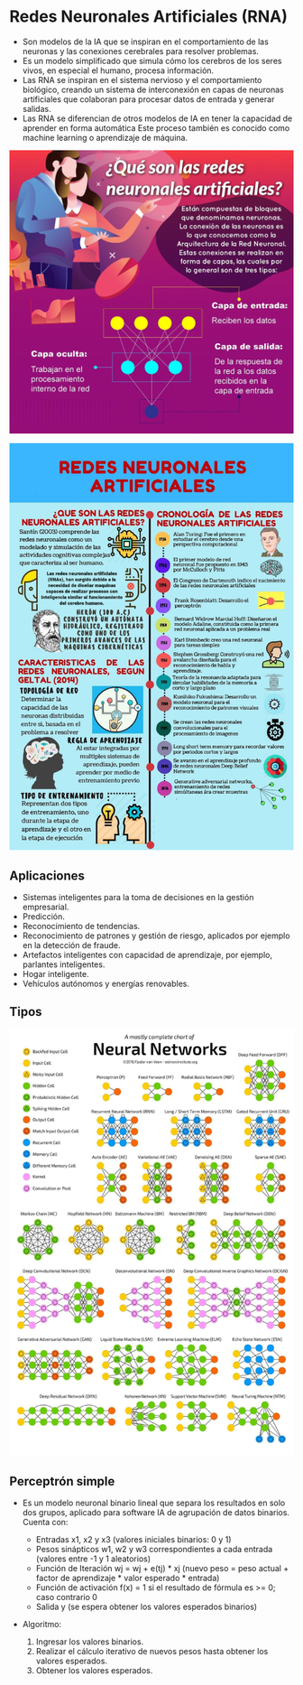 # Redes Neuronales Artificiales (RNA)

* Son modelos de la IA que se inspiran en el comportamiento de las neuronas y las conexiones cerebrales para resolver problemas.
* Es un modelo simplificado que simula cómo los cerebros de los seres vivos, en especial el humano, procesa información.
* Las RNA se inspiran en el sistema nervioso y el comportamiento biológico, creando un sistema de interconexión en capas de neuronas artificiales que colaboran para procesar datos de entrada y generar salidas.
* Las RNA se diferencian de otros modelos de IA en tener la capacidad de aprender en forma automática Este proceso también es conocido como machine learning o aprendizaje de máquina.

![RNA definición](img/rna-definicion1.jpg)

![RNA definición](img/rna-definicion2.jpg)

## Aplicaciones

* Sistemas inteligentes para la toma de decisiones en la gestión empresarial.
* Predicción.
* Reconocimiento de tendencias.
* Reconocimiento de patrones y gestión de riesgo, aplicados por ejemplo en la detección de fraude.
* Artefactos inteligentes con capacidad de aprendizaje, por ejemplo, parlantes inteligentes.
* Hogar inteligente.
* Vehículos autónomos y energías renovables.

## Tipos

![RNA tipos](img/rna-tipos.jpg)

## Perceptrón simple

* Es un modelo neuronal binario lineal que separa los resultados en solo dos grupos, aplicado para software IA de agrupación de datos binarios. Cuenta con:
  * Entradas x1, x2 y x3 (valores iniciales binarios: 0 y 1)
  * Pesos sinápticos w1, w2 y w3 correspondientes a cada entrada (valores entre -1 y 1 aleatorios)
  * Función de Iteración wj = wj + e(tj) \* xj (nuevo peso = peso actual + factor de aprendizaje \* valor esperado * entrada)
  * Función de activación f(x) = 1 si el resultado de fórmula es >= 0; caso contrario 0
  * Salida y (se espera obtener los valores esperados binarios)

* Algoritmo:
  1. Ingresar los valores binarios.
  1. Realizar el cálculo iterativo de nuevos pesos hasta obtener los valores esperados.
  1. Obtener los valores esperados.
